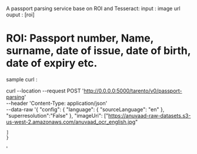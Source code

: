 


A passport parsing service base on ROI and Tesseract:
input : image url
ouput : [roi]
# ROI:  Passport number, Name, surname, date of issue, date of birth, date of expiry etc.


sample curl :

curl --location --request POST 'http://0.0.0.0:5000/tarento/v0/passport-parsing' \
--header 'Content-Type: application/json' \
--data-raw '{
    "config": {
        "language": {
            "sourceLanguage": "en"
        },
        "superresolution":"False"
    },
    "imageUri": ["https://anuvaad-raw-datasets.s3-us-west-2.amazonaws.com/anuvaad_ocr_english.jpg"
        
    ]
    }
'



